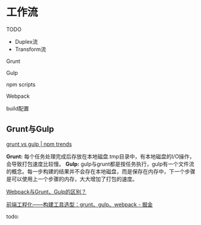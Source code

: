 # 工作流

TODO

- Duplex流
- Transform流

Grunt

Gulp

npm scripts

Webpack

build配置

## Grunt与Gulp

[grunt vs gulp | npm trends](https://www.npmtrends.com/grunt-vs-gulp)

**Grunt:** 每个任务处理完成后存放在本地磁盘.tmp目录中，有本地磁盘的I/O操作，会导致打包速度比较慢。
**Gulp:** gulp与grunt都是按任务执行，gulp有一个文件流的概念。每一步构建的结果并不会存在本地磁盘，而是保存在内存中，下一个步骤是可以使用上一个步骤的内存，大大增加了打包的速度。

[Webpack与Grunt、Gulp的区别？](https://segmentfault.com/a/1190000019650765)

[前端工程化——构建工具选型：grunt、gulp、webpack - 掘金](https://juejin.cn/post/6844903645700423693)



todo: 

